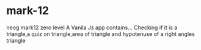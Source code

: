 # mark-12
neog mark12 zero level
A Vanila Js app
contains...
Checking if it is a triangle,a quiz on triangle,area of triangle and hypotenuse of a right angles triangle


